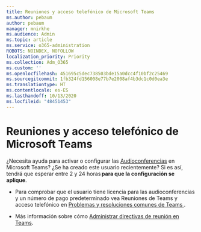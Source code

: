 ```yaml
---
title: Reuniones y acceso telefónico de Microsoft Teams
ms.author: pebaum
author: pebaum
manager: mnirkhe
ms.audience: Admin
ms.topic: article
ms.service: o365-administration
ROBOTS: NOINDEX, NOFOLLOW
localization_priority: Priority
ms.collection: Adm_O365
ms.custom: ''
ms.openlocfilehash: 451695c5dec738503bde15a0dcc4f10bf2c25469
ms.sourcegitcommit: 1fb324fd156008e77b7e2008af4b3dc1c0d0ea3e
ms.translationtype: HT
ms.contentlocale: es-ES
ms.lasthandoff: 10/13/2020
ms.locfileid: "48451453"
---
```

# <a name="microsoft-teams-meetings-and-dial-in"></a>Reuniones y acceso telefónico de Microsoft Teams

¿Necesita ayuda para activar o configurar las [Audioconferencias](https://docs.microsoft.com/microsoftteams/audio-conferencing-in-office-365) en Microsoft Teams? ¿Se ha creado este usuario recientemente? Si es así, tendrá que esperar entre 2 y 24 horas **para que la configuración se aplique**.

- Para comprobar que el usuario tiene licencia para las audioconferencias y un número de pago predeterminado vea Reuniones de Teams y acceso telefónico en [ Problemas y resoluciones comunes de Teams ](https://docs.microsoft.com/microsoftteams/known-issues).

- Más información sobre cómo [Administrar directivas de reunión en Teams](https://docs.microsoft.com/microsoftteams/meeting-policies-in-teams). 

